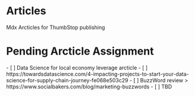 # Articles
Mdx Arcticles for ThumbStop publishing

<h1> Pending Arcticle Assignment</h1>
- [ ] Data Science for local economy leverage arcticle 
- [ ] https://towardsdatascience.com/4-impacting-projects-to-start-your-data-science-for-supply-chain-journey-fe068e503c29
- [ ] BuzzWord review > https://www.socialbakers.com/blog/marketing-buzzwords
- [ ] TBD

